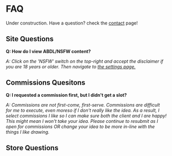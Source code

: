 # FAQ

Under construction. Have a question? check the [contact](/contact) page!

## Site Questions

**Q: How do I view ABDL/NSFW content?**

_A: Click on the 'NSFW' switch on the top-right and accept the disclaimer if you are 18 years or older. Then navigate to [the settings page.](/settings)_

## Commissions Quesitons

**Q: I requested a commission first, but I didn't get a slot?**

_A: Commissions are not first-come, first-serve. Commissions are difficult for me to execute, even moreso if I don't really like the idea. As a result, I select commissions I like so I can make sure both the client and I are happy! This might mean I won't take your idea. Please continue to resubmit as I open for commissions OR change your idea to be more in-line with the things I like drawing._

## Store Questions
